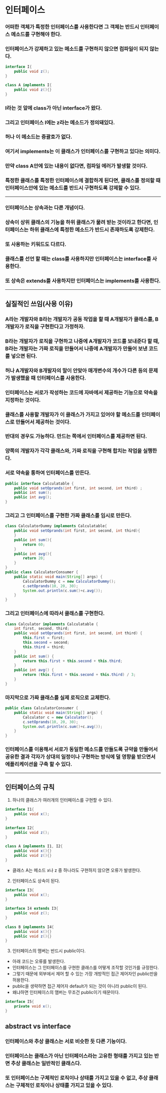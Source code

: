 # 인터페이스
### 어떠한 객체가 특정한 인터페이스를 사용한다면 그 객체는 반드시 인터페이스 메소드를 구현해야 한다.
### 인터페이스가 강제하고 있는 메소드를 구현하지 않으면 컴파일이 되지 않는다.
```java
interface I{
    public void z();
}

class A implements I{
    public void z(){}
}
```
### I라는 것 앞에 class가 아닌 interface가 왔다.
### 그리고 인터페이스 I에는 z라는 메소드가 정의돼있다.
### 허나 이 메소드는 중괄호가 없다.
### 여기서 implements는 이 클래스가 인터페이스를 구현하고 있다는 의미다.
### 만약 class A안에 있는 내용이 없다면, 컴파일 에러가 발생할 것이다.
### 특정한 클래스를 특정한 인터페이스에 결합하게 된다면, 클래스를 정의할 때 인터페이스안에 있는 메소드를 반드시 구현하도록 강제할 수 있다.
---
### 인터페이스는 상속과는 다른 개념이다.
### 상속이 상위 클래스의 기능을 하위 클래스가 물려 받는 것이라고 한다면, 인터페이스는 하위 클래스에 특정한 메소드가 반드시 존재하도록 강제한다.
### 또 사용하는 키워드도 다르다.
### 클래스를 선언 할 때는 class를 사용하지만 인터페이스는 interface를 사용한다.
### 또 상속은 extends를 사용하지만 인터페이스는 implements를 사용한다.
---
## 실질적인 쓰임(사용 이유)
### A라는 개발자와 B라는 개발자가 공동 작업을 할 때 A개발자가 클래스를, B개발자가 로직을 구현한다고 가정하자.
### B라는 개발자가 로직을 구현하고 나중에 A개발자가 코드를 보내준다 할 때, B라는 개발자는 가짜 로직을 만들어서 나중에 A개발자가 만들어 보낸 코드를 넣으면 된다.
### 허나 A개발자와 B개발자의 말이 안맞아 매개변수의 개수가 다른 등의 문제가 발생했을 때 인터페이스를 사용한다.
### 인터페이스는 서로가 작성하는 코드에 자바에서 제공하는 기능으로 약속을 지정하는 것이다.
### 클래스를 사용할 개발자가 이 클래스가 가지고 있어야 할 메소드를 인터페이스로 만들어서 제공하는 것이다.
### 반대의 경우도 가능하다. 만드는 쪽에서 인터페이스를 제공하면 된다.
### 양쪽의 개발자가 각각 클래스와, 가짜 로직을 구현해 합치는 작업을 실행한다.
### 서로 약속을 통하여 인터페이스를 만든다.
```java
public interface Calculatable {
    public void setOprands(int first, int second, int third) ;
    public int sum(); 
    public int avg();
}
```
### 그리고 그 인터페이스를 구현한 가짜 클래스를 임시로 만든다.
```java
class CalculatorDummy implements Calculatable{
    public void setOprands(int first, int second, int third){
    }
    public int sum(){
        return 60;
    }
    public int avg(){
        return 20;
    }
}
public class CalculatorConsumer {
    public static void main(String[] args) {
        CalculatorDummy c = new CalculatorDummy();
        c.setOprands(10, 20, 30);
        System.out.println(c.sum()+c.avg());
    }
}
```
### 그리고 인터페이스에 따라서 클래스를 구현한다.
```java
class Calculator implements Calculatable {
    int first, second, third;
    public void setOprands(int first, int second, int third) {
        this.first = first;
        this.second = second;
        this.third = third;
    }
    public int sum() {
        return this.first + this.second + this.third;
    }
    public int avg() {
        return (this.first + this.second + this.third) / 3;
    }
}
```
### 마지막으로 가짜 클래스를 실제 로직으로 교체한다.
```java
public class CalculatorConsumer {
    public static void main(String[] args) {
        Calculator c = new Calculator();
        c.setOprands(10, 20, 30);
        System.out.println(c.sum()+c.avg());
    }
}
```
### 인터페이스를 이용해서 서로가 동일한 메소드를 만들도록 규약을 만들어서 공유한 결과 각자가 상대의 일정이나 구현하는 방식에 덜 영향을 받으면서 에플리케이션을 구축 할 수 있다.
---
## 인터페이스의 규칙
1. 하나의 클래스가 여러개의 인터페이스를 구현할 수 있다.
```java
interface I1{
    public void x();
}
 
interface I2{
    public void z();
}
 
class A implements I1, I2{
    public void x(){}
    public void z(){}   
}
```
- 클래스 A는 메소드 x나 z 중 하나라도 구현하지 않으면 오류가 발생한다.
2. 인터페이스도 상속이 된다.
```java
interface I3{
    public void x();
}
 
interface I4 extends I3{
    public void z();
}
 
class B implements I4{
    public void x(){}
    public void z(){}   
}
```
3. 인터페이스의 맴버는 반드시 public이다.
- 아래 코드는 오류를 발생한다.
- 인터페이스는 그 인터페이스를 구현한 클래스를 어떻게 조작할 것인가를 규정한다.
- 그렇기 때문에 외부에서 제어 할 수 있는 가장 개방적인 접근 제어자인 public만을 허용한다.
- public을 생략하면 접근 제어자 default가 되는 것이 아니라 public이 된다.
- 왜냐하면 인터페이스의 맴버는 무조건 public이기 때문이다.
```java
interface I5{
    private void x();
}
```
## abstract vs interface
### 인터페이스와 추상 클래스는 서로 비슷한 듯 다른 기능이다.
### 인터페이스는 클래스가 아닌 인터페이스라는 고유한 형태를 가지고 있는 반면 추상 클래스는 일반적인 클래스다.
###  또 인터페이스는 구체적인 로직이나 상태를 가지고 있을 수 없고, 추상 클래스는 구체적인 로직이나 상태를 가지고 있을 수 있다.